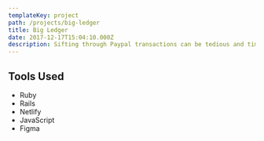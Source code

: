 ```yaml
---
templateKey: project
path: /projects/big-ledger
title: Big Ledger
date: 2017-12-17T15:04:10.000Z
description: Sifting through Paypal transactions can be tedious and time consuming. Let us safe you time and money, it's what we do best.
---
```


<!-- ![big ledger](/img/big-ledger.png) -->

## Tools Used

* Ruby
* Rails
* Netlify
* JavaScript
* Figma
